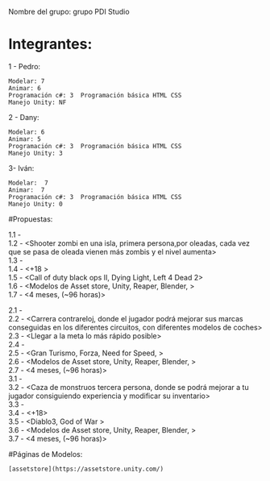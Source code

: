 Nombre del grupo: grupo PDI Studio

# Integrantes:

1 - Pedro:

	Modelar: 7	
	Animar: 6
	Programación c#: 3	Programación básica HTML CSS 
	Manejo Unity: NF

2 - Dany:

	Modelar: 6	
	Animar: 5
	Programación c#: 3	Programación básica HTML CSS 
	Manejo Unity: 3
	
3- Iván:

	Modelar:  7	
	Animar:  7
	Programación c#: 3	Programación básica HTML CSS 
	Manejo Unity: 0 


#Propuestas:


1.1 - <Juego1 Shooter Zombi>  
1.2 - <Shooter zombi en una isla, primera persona,por oleadas, cada vez que se pasa de oleada vienen más zombis y el nivel aumenta>  
1.3 - <Sobrevivir el mayor tiempo posible>  
1.4 - <+18 >  
1.5 - <Call of duty black ops II, Dying Light, Left 4 Dead 2>  
1.6 - <Modelos de Asset store, Unity, Reaper, Blender, >  
1.7 - <4 meses, (~96 horas)>  

2.1 - <Juego2 Carrera>  
2.2 - <Carrera contrareloj, donde el jugador podrá mejorar sus marcas conseguidas en los diferentes circuitos, con diferentes modelos de coches>  
2.3 - <Llegar a la meta lo más rápido posible>  
2.4 - <Everyone>  
2.5 - <Gran Turismo, Forza, Need for Speed, >  
2.6 - <Modelos de Asset store, Unity, Reaper, Blender, >  
2.7 - <4 meses, (~96 horas)>  
3.1 - <Juego3 Aventura>  
3.2 - <Caza de monstruos tercera persona, donde se podrá mejorar a tu jugador consiguiendo experiencia y modificar su inventario>  
3.3 - <Cazar monstruos hasta derrotar al Boss final>  
3.4 - <+18>  
3.5 - <Diablo3, God of War >  
3.6 - <Modelos de Asset store, Unity, Reaper, Blender, >  
3.7 - <4 meses, (~96 horas)>  


#Páginas de Modelos:

	[assetstore](https://assetstore.unity.com/)
